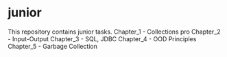 # junior
This repository contains junior tasks.
Chapter_1 - Collections pro
Chapter_2 - Input-Output
Chapter_3 - SQL, JDBC
Chapter_4 - OOD Principles
Chapter_5 - Garbage Collection
